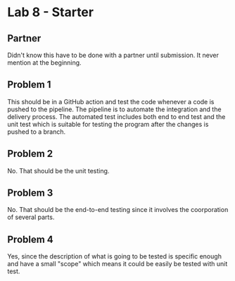# Lab 8 - Starter

## Partner
Didn't know this have to be done with a partner until submission. It never mention at the beginning. 

## Problem 1
This should be in a GitHub action and test the code whenever a code is pushed to the pipeline. The pipeline is to automate the integration and the delivery process. The automated test includes both end to end test and the unit test which is suitable for testing the program after the changes is pushed to a branch. 

## Problem 2
No. That should be the unit testing. 

## Problem 3
No. That should be the end-to-end testing since it involves the coorporation of several parts.

## Problem 4
Yes, since the description of what is going to be tested is specific enough and have a small "scope" which means it could be easily be tested with unit test. 
